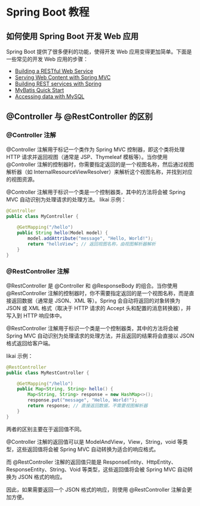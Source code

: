 
# Spring Boot 教程

## 如何使用 Spring Boot 开发 Web 应用

Spring Boot 提供了很多便利的功能，使得开发 Web 应用变得更加简单。下面是一些常见的开发 Web 应用的步骤：

* [Building a RESTful Web Service](https://spring.io/guides/gs/rest-service/)
* [Serving Web Content with Spring MVC](https://spring.io/guides/gs/serving-web-content/)
* [Building REST services with Spring](https://spring.io/guides/tutorials/rest/)
* [MyBatis Quick Start](https://github.com/mybatis/spring-boot-starter/wiki/Quick-Start)
* [Accessing data with MySQL](https://spring.io/guides/gs/accessing-data-mysql/)


## @Controller 与  @RestController 的区别

###  @Controller 注解
@Controller 注解用于标记一个类作为 Spring MVC 控制器，即这个类将处理 HTTP 请求并返回视图（通常是 JSP、Thymeleaf 模板等）。当你使用 @Controller 注解的控制器时，你需要指定返回的是一个视图名称，然后通过视图解析器（如 InternalResourceViewResolver）来解析这个视图名称，并找到对应的视图资源。

@Controller 注解用于标识一个类是一个控制器类，其中的方法将会被 Spring MVC 自动识别为处理请求的处理方法。
likai 示例：
````java
@Controller  
public class MyController {  
  
    @GetMapping("/hello")  
    public String hello(Model model) {  
        model.addAttribute("message", "Hello, World!");  
        return "helloView"; // 返回视图名称，由视图解析器解析  
    }  
}
````

###  @RestController 注解
@RestController 是 @Controller 和 @ResponseBody 的组合。当你使用 @RestController 注解的控制器时，你不需要指定返回的是一个视图名称，而是直接返回数据（通常是 JSON、XML 等）。Spring 会自动将返回的对象转换为 JSON 或 XML 格式（取决于 HTTP 请求的 Accept 头和配置的消息转换器），并写入到 HTTP 响应体中。

@RestController 注解用于标识一个类是一个控制器类，其中的方法将会被 Spring MVC 自动识别为处理请求的处理方法，并且返回的结果将会直接以 JSON 格式返回给客户端。

likai 示例：
````java
@RestController
public class MyRestController {

    @GetMapping("/hello")
    public Map<String, String> hello() {
        Map<String, String> response = new HashMap<>();
        response.put("message", "Hello, World!");
        return response; // 直接返回数据，不需要视图解析器  
    }
}
````
两者的区别主要在于返回值不同。

@Controller 注解的返回值可以是 ModelAndView，View，String，void 等类型，这些返回值将会被 Spring MVC 自动转换为适合的响应格式。

而 @RestController 注解的返回值只能是 ResponseEntity、HttpEntity、ResponseEntity、String、Void 等类型，这些返回值将会被 Spring MVC 自动转换为 JSON 格式的响应。

因此，如果需要返回一个 JSON 格式的响应，则使用 @RestController 注解会更加方便。


